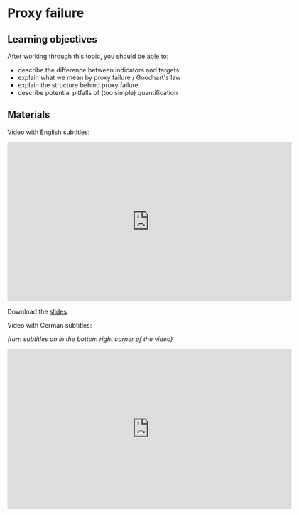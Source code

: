 # Proxy failure

## Learning objectives

After working through this topic, you should be able to:

- describe the difference between indicators and targets
- explain what we mean by proxy failure / Goodhart's law
- explain the structure behind proxy failure
- describe potential pitfalls of (too simple) quantification

## Materials

Video with English subtitles:

<iframe
  src="https://electure.uni-bonn.de/paella7/ui/watch.html?id=e1a9ba7a-c056-44df-9bdb-b44edb144060"
  width="640"
  height="360"
  frameborder="0"
  allowfullscreen
></iframe>

Download the [slides](stats_interpretation-selection_intro.pdf).

Video with German subtitles:

_(turn subtitles on in the bottom right corner of the video)_

<iframe
  src="https://electure.uni-bonn.de/paella7/ui/watch.html?id=0e36bb47-aa51-42cf-ba6f-e398701f52f2"
  width="640"
  height="360"
  frameborder="0"
  allowfullscreen
></iframe>
